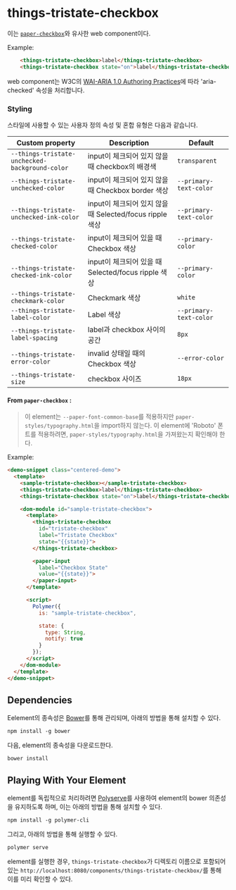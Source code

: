 # things-tristate-checkbox

이는 [`paper-checkbox`](https://elements.polymer-project.org/elements/paper-checkbox)와 유사한 web component이다.

Example:

```html
    <things-tristate-checkbox>label</things-tristate-checkbox>
    <things-tristate-checkbox state="on">label</things-tristate-checkbox>
```

web component는 W3C의 [WAI-ARIA 1.0 Authoring Practices](https://www.w3.org/TR/wai-aria-practices/#checkbox)에 따라 'aria-checked' 속성을 처리합니다.

### Styling
스타일에 사용할 수 있는 사용자 정의 속성 및 혼합 유형은 다음과 같습니다.

Custom property | Description | Default
----------------|-------------|----------
`--things-tristate-unchecked-background-color` | input이 체크되어 있지 않을 때 checkbox의 배경색 | `transparent`
`--things-tristate-unchecked-color` | input이 체크되어 있지 않을 때 Checkbox border 색상 | `--primary-text-color`
`--things-tristate-unchecked-ink-color` | input이 체크되어 있지 않을 때 Selected/focus ripple 색상 | `--primary-text-color`
`--things-tristate-checked-color` | input이 체크되어 있을 때 Checkbox 색상 | `--primary-color`
`--things-tristate-checked-ink-color` | input이 체크되어 있을 때 Selected/focus ripple 색상 | `--primary-color`
`--things-tristate-checkmark-color` | Checkmark 색상 | `white`
`--things-tristate-label-color` | Label 색상 | `--primary-text-color`
`--things-tristate-label-spacing` | label과 checkbox 사이의 공간 | `8px`
`--things-tristate-error-color` | invalid 상태일 때의 Checkbox 색상 | `--error-color`
`--things-tristate-size` | checkbox 사이즈 | `18px`

#### From `paper-checkbox` __:__
> 이 element는 `--paper-font-common-base`를 적용하지만 `paper-styles/typography.html`을 import하지 않는다.
> 이 element에 'Roboto' 폰트를 적용하려면, `paper-styles/typography.html`을 가져왔는지 확인해야 한다.

Example:

```html
<demo-snippet class="centered-demo">
  <template>
    <sample-tristate-checkbox></sample-tristate-checkbox>
    <things-tristate-checkbox>label</things-tristate-checkbox>
    <things-tristate-checkbox state="on">label</things-tristate-checkbox>

    <dom-module id="sample-tristate-checkbox">
      <template>
        <things-tristate-checkbox
          id="tristate-checkbox"
          label="Tristate Checkbox"
          state="{{state}}">
        </things-tristate-checkbox>

        <paper-input
          label="Checkbox State"
          value="{{state}}">
        </paper-input>
      </template>

      <script>
        Polymer({
          is: "sample-tristate-checkbox",

          state: {
            type: String,
            notify: true
          }
        });
      </script>
    </dom-module>
  </template>
</demo-snippet>
```


## Dependencies

Eelement의 종속성은 [Bower](http://bower.io/)를 통해 관리되며, 아래의 방법을 통해 설치할 수 있다.

    npm install -g bower

다음, element의 종속성을 다운로드한다.

    bower install


## Playing With Your Element

element를 독립적으로 처리하려면 [Polyserve](https://github.com/PolymerLabs/polyserve)를 사용하여 element의 bower 의존성을 유지하도록 하며, 이는 아래의 방법을 통해 설치할 수 있다.

    npm install -g polymer-cli

그리고, 아래의 방법을 통해 실행할 수 있다.

    polymer serve

element를 실행한 경우, `things-tristate-checkbox`가 디렉토리 이름으로 포함되어 있는 `http://localhost:8080/components/things-tristate-checkbox/`를 통해 이를 미리 확인할 수 있다. 
